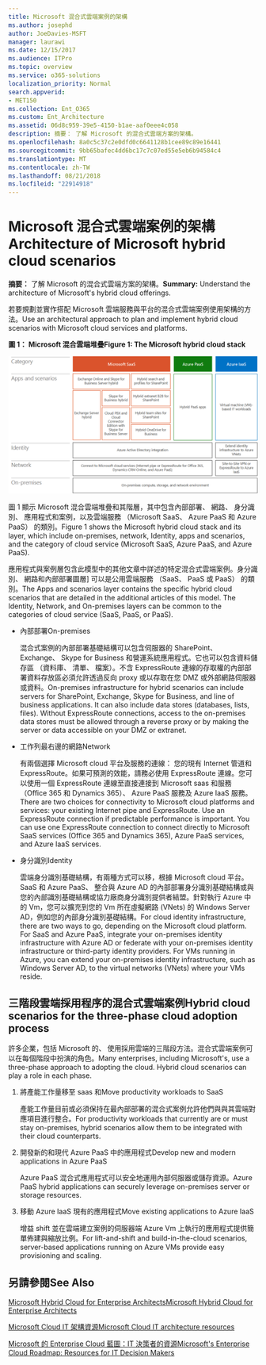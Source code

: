```yaml
---
title: Microsoft 混合式雲端案例的架構
ms.author: josephd
author: JoeDavies-MSFT
manager: laurawi
ms.date: 12/15/2017
ms.audience: ITPro
ms.topic: overview
ms.service: o365-solutions
localization_priority: Normal
search.appverid:
- MET150
ms.collection: Ent_O365
ms.custom: Ent_Architecture
ms.assetid: 06d8c959-39e5-4150-b1ae-aaf0eee4c058
description: 摘要： 了解 Microsoft 的混合式雲端方案的架構。
ms.openlocfilehash: 8a0c5c37c2e0dfd0c6641128b1cee89c89e16441
ms.sourcegitcommit: 9bb65bafec4dd6bc17c7c07ed55e5eb6b94584c4
ms.translationtype: MT
ms.contentlocale: zh-TW
ms.lasthandoff: 08/21/2018
ms.locfileid: "22914918"
---
```

# <a name="architecture-of-microsoft-hybrid-cloud-scenarios"></a><span data-ttu-id="ffc2f-103">Microsoft 混合式雲端案例的架構</span><span class="sxs-lookup"><span data-stu-id="ffc2f-103">Architecture of Microsoft hybrid cloud scenarios</span></span>

 <span data-ttu-id="ffc2f-104">**摘要：** 了解 Microsoft 的混合式雲端方案的架構。</span><span class="sxs-lookup"><span data-stu-id="ffc2f-104">**Summary:** Understand the architecture of Microsoft's hybrid cloud offerings.</span></span>
  
<span data-ttu-id="ffc2f-105">若要規劃並實作搭配 Microsoft 雲端服務與平台的混合式雲端案例使用架構的方法。</span><span class="sxs-lookup"><span data-stu-id="ffc2f-105">Use an architectural approach to plan and implement hybrid cloud scenarios with Microsoft cloud services and platforms.</span></span>
  
<span data-ttu-id="ffc2f-106">**圖 1： Microsoft 混合雲端堆疊**</span><span class="sxs-lookup"><span data-stu-id="ffc2f-106">**Figure 1: The Microsoft hybrid cloud stack**</span></span>

![Microsoft 混合式雲端堆疊](media/Hybrid-Poster/Hybrid-Cloud-Stack.png)
  
<span data-ttu-id="ffc2f-108">圖 1 顯示 Microsoft 混合雲端堆疊和其階層，其中包含內部部署、 網路、 身分識別、 應用程式和案例，以及雲端服務 （Microsoft SaaS、 Azure PaaS 和 Azure PaaS） 的類別。</span><span class="sxs-lookup"><span data-stu-id="ffc2f-108">Figure 1 shows the Microsoft hybrid cloud stack and its layer, which include on-premises, network, Identity, apps and scenarios, and the category of cloud service (Microsoft SaaS, Azure PaaS, and Azure PaaS).</span></span>
  
<span data-ttu-id="ffc2f-p101">應用程式與案例層包含此模型中的其他文章中詳述的特定混合式雲端案例。身分識別、 網路和內部部署圖層] 可以是公用雲端服務 （SaaS、 PaaS 或 PaaS） 的類別。</span><span class="sxs-lookup"><span data-stu-id="ffc2f-p101">The Apps and scenarios layer contains the specific hybrid cloud scenarios that are detailed in the additional articles of this model. The Identity, Network, and On-premises layers can be common to the categories of cloud service (SaaS, PaaS, or PaaS).</span></span>
  
- <span data-ttu-id="ffc2f-111">內部部署</span><span class="sxs-lookup"><span data-stu-id="ffc2f-111">On-premises</span></span>
    
    <span data-ttu-id="ffc2f-p102">混合式案例的內部部署基礎結構可以包含伺服器的 SharePoint、 Exchange、 Skype for Business 和營運系統應用程式。它也可以包含資料儲存區 （資料庫、 清單、 檔案）。不含 ExpressRoute 連線的存取權的內部部署資料存放區必須允許透過反向 proxy 或以存取在您 DMZ 或外部網路伺服器或資料。</span><span class="sxs-lookup"><span data-stu-id="ffc2f-p102">On-premises infrastructure for hybrid scenarios can include servers for SharePoint, Exchange, Skype for Business, and line of business applications. It can also include data stores (databases, lists, files). Without ExpressRoute connections, access to the on-premises data stores must be allowed through a reverse proxy or by making the server or data accessible on your DMZ or extranet.</span></span>
    
- <span data-ttu-id="ffc2f-115">工作列最右邊的網路</span><span class="sxs-lookup"><span data-stu-id="ffc2f-115">Network</span></span>
    
    <span data-ttu-id="ffc2f-p103">有兩個選擇 Microsoft cloud 平台及服務的連線： 您的現有 Internet 管道和 ExpressRoute。如果可預測的效能，請務必使用 ExpressRoute 連線。您可以使用一個 ExpressRoute 連線至直接連接到 Microsoft saas 和服務 （Office 365 和 Dynamics 365）、 Azure PaaS 服務及 Azure IaaS 服務。</span><span class="sxs-lookup"><span data-stu-id="ffc2f-p103">There are two choices for connectivity to Microsoft cloud platforms and services: your existing Internet pipe and ExpressRoute. Use an ExpressRoute connection if predictable performance is important. You can use one ExpressRoute connection to connect directly to Microsoft SaaS services (Office 365 and Dynamics 365), Azure PaaS services, and Azure IaaS services.</span></span>
    
- <span data-ttu-id="ffc2f-119">身分識別</span><span class="sxs-lookup"><span data-stu-id="ffc2f-119">Identity</span></span>
    
    <span data-ttu-id="ffc2f-p104">雲端身分識別基礎結構，有兩種方式可以移，根據 Microsoft cloud 平台。SaaS 和 Azure PaaS、 整合與 Azure AD 的內部部署身分識別基礎結構或與您的內部識別基礎結構或協力廠商身分識別提供者結盟。針對執行 Azure 中的 Vm，您可以擴充到您的 Vm 所在虛擬網路 (VNets) 的 Windows Server AD，例如您的內部身分識別基礎結構。</span><span class="sxs-lookup"><span data-stu-id="ffc2f-p104">For cloud identity infrastructure, there are two ways to go, depending on the Microsoft cloud platform. For SaaS and Azure PaaS, integrate your on-premises identity infrastructure with Azure AD or federate with your on-premises identity infrastructure or third-party identity providers. For VMs running in Azure, you can extend your on-premises identity infrastructure, such as Windows Server AD, to the virtual networks (VNets) where your VMs reside.</span></span>
    
## <a name="hybrid-cloud-scenarios-for-the-three-phase-cloud-adoption-process"></a><span data-ttu-id="ffc2f-123">三階段雲端採用程序的混合式雲端案例</span><span class="sxs-lookup"><span data-stu-id="ffc2f-123">Hybrid cloud scenarios for the three-phase cloud adoption process</span></span>

<span data-ttu-id="ffc2f-p105">許多企業，包括 Microsoft 的、 使用採用雲端的三階段方法。混合式雲端案例可以在每個階段中扮演的角色。</span><span class="sxs-lookup"><span data-stu-id="ffc2f-p105">Many enterprises, including Microsoft's, use a three-phase approach to adopting the cloud. Hybrid cloud scenarios can play a role in each phase.</span></span>
  
1. <span data-ttu-id="ffc2f-126">將產能工作量移至 saas 和</span><span class="sxs-lookup"><span data-stu-id="ffc2f-126">Move productivity workloads to SaaS</span></span>
    
    <span data-ttu-id="ffc2f-127">產能工作量目前或必須保持在最內部部署的混合式案例允許他們與與其雲端對應項目進行整合。</span><span class="sxs-lookup"><span data-stu-id="ffc2f-127">For productivity workloads that currently are or must stay on-premises, hybrid scenarios allow them to be integrated with their cloud counterparts.</span></span>
    
2. <span data-ttu-id="ffc2f-128">開發新的和現代 Azure PaaS 中的應用程式</span><span class="sxs-lookup"><span data-stu-id="ffc2f-128">Develop new and modern applications in Azure PaaS</span></span>
    
    <span data-ttu-id="ffc2f-129">Azure PaaS 混合式應用程式可以安全地運用內部伺服器或儲存資源。</span><span class="sxs-lookup"><span data-stu-id="ffc2f-129">Azure PaaS hybrid applications can securely leverage on-premises server or storage resources.</span></span>
    
3. <span data-ttu-id="ffc2f-130">移動 Azure IaaS 現有的應用程式</span><span class="sxs-lookup"><span data-stu-id="ffc2f-130">Move existing applications to Azure IaaS</span></span>
    
    <span data-ttu-id="ffc2f-131">增益 shift 並在雲端建立案例的伺服器端 Azure Vm 上執行的應用程式提供簡單佈建與縮放比例。</span><span class="sxs-lookup"><span data-stu-id="ffc2f-131">For lift-and-shift and build-in-the-cloud scenarios, server-based applications running on Azure VMs provide easy provisioning and scaling.</span></span>
    
## <a name="see-also"></a><span data-ttu-id="ffc2f-132">另請參閱</span><span class="sxs-lookup"><span data-stu-id="ffc2f-132">See Also</span></span>

[<span data-ttu-id="ffc2f-133">Microsoft Hybrid Cloud for Enterprise Architects</span><span class="sxs-lookup"><span data-stu-id="ffc2f-133">Microsoft Hybrid Cloud for Enterprise Architects</span></span>](microsoft-hybrid-cloud-for-enterprise-architects.md)
  
[<span data-ttu-id="ffc2f-134">Microsoft Cloud IT 架構資源</span><span class="sxs-lookup"><span data-stu-id="ffc2f-134">Microsoft Cloud IT architecture resources</span></span>](microsoft-cloud-it-architecture-resources.md)

[<span data-ttu-id="ffc2f-135">Microsoft 的 Enterprise Cloud 藍圖：IT 決策者的資源</span><span class="sxs-lookup"><span data-stu-id="ffc2f-135">Microsoft's Enterprise Cloud Roadmap: Resources for IT Decision Makers</span></span>](https://sway.com/FJ2xsyWtkJc2taRD)



